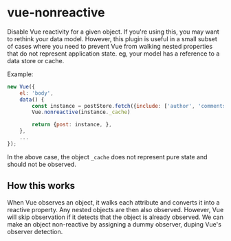 # vue-nonreactive


Disable Vue reactivity for a given object. If you're using this,
you may want to rethink your data model. However, this plugin is
useful in a small subset of cases where you need to prevent Vue
from walking nested properties that do not represent application
state. eg, your model has a reference to a data store or cache.

Example:

```js
new Vue({
    el: 'body',
    data() {
        const instance = postStore.fetch({include: ['author', 'comments.author']})
        Vue.nonreactive(instance._cache)

        return {post: instance, },
    },
    ...
});
```

In the above case, the object `_cache` does not represent pure state
and should not be observed.


## How this works

When Vue observes an object, it walks each attribute and converts it into a
reactive property. Any nested objects are then also observed. However, Vue
will skip observation if it detects that the object is already observed.
We can make an object non-reactive by assigning a dummy observer, duping
Vue's observer detection.
